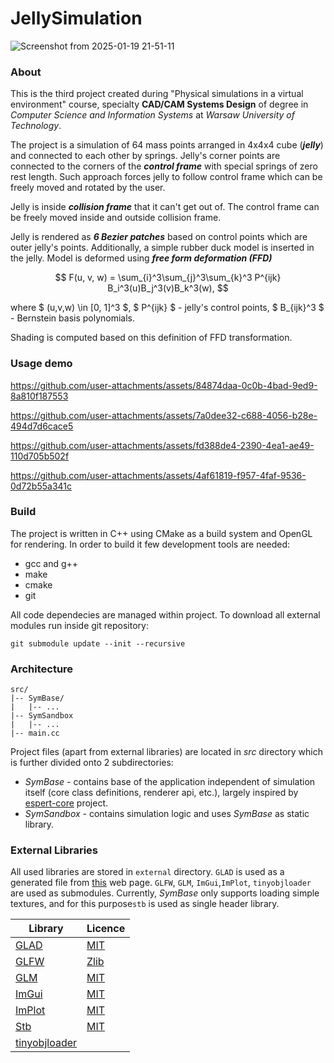 # JellySimulation

![Screenshot from 2025-01-19 21-51-11](https://github.com/user-attachments/assets/c48e33d0-4697-44de-99ca-56e1c743ddd1)

### About

This is the third project created during "Physical simulations in a virtual
environment" course, specialty **CAD/CAM Systems Design** of degree in *Computer Science
and Information Systems* at *Warsaw University of Technology*.

The project is a simulation of 64 mass points arranged in 4x4x4 cube (***jelly***) and connected
to each other by springs. Jelly's corner points are connected to the corners of the ***control frame***
with special springs of zero rest length. Such approach forces jelly to follow control frame
which can be freely moved and rotated by the user.

Jelly is inside ***collision frame*** that it can't get out of. The control frame can be freely
moved inside and outside collision frame.

Jelly is rendered as ***6 Bezier patches*** based on control points which are outer jelly's points.
Additionally, a simple rubber duck model is inserted in the jelly. Model is deformed using
***free form deformation (FFD)***

$$ F(u, v, w) = \sum_{i}^3\sum_{j}^3\sum_{k}^3 P^{ijk} B_i^3(u)B_j^3(v)B_k^3(w), $$

where $ (u,v,w) \in [0, 1]^3 $, $ P^{ijk} $ - jelly's control points, $ B_{ijk}^3 $ - Bernstein basis polynomials.

Shading is computed based on this definition of FFD transformation.

### Usage demo

https://github.com/user-attachments/assets/84874daa-0c0b-4bad-9ed9-8a810f187553

https://github.com/user-attachments/assets/7a0dee32-c688-4056-b28e-494d7d6cace5

https://github.com/user-attachments/assets/fd388de4-2390-4ea1-ae49-110d705b502f

https://github.com/user-attachments/assets/4af61819-f957-4faf-9536-0d72b55a341c

### Build
The project is written in C++ using CMake as a build system and OpenGL for rendering.
In order to build it few development tools are needed:
- gcc and g++
- make
- cmake
- git

All code dependecies are managed within project. To download all external modules run inside git repository:
```
git submodule update --init --recursive
```

### Architecture

```
src/
|-- SymBase/
|   |-- ...
|-- SymSandbox
|   |-- ...
|-- main.cc
```

Project files (apart from external libraries) are located in *src* directory which is
further divided onto 2 subdirectories:
- *SymBase* - contains base of the application independent of simulation itself
  (core class definitions, renderer api, etc.), largely inspired by [espert-core](https://github.com/engineer-boys/espert-core)
  project.
- *SymSandbox* - contains simulation logic and uses *SymBase* as static library.

### External Libraries

All used libraries are stored in `external` directory. `GLAD` is used as a generated
file from [this](https://glad.dav1d.de/) web page. `GLFW`, `GLM`, `ImGui`,`ImPlot`, `tinyobjloader` are
used as submodules. Currently, *SymBase* only supports loading simple textures, and for
this purpose`stb` is used as single header library.

| Library                                            | Licence                                                                  |
|----------------------------------------------------|--------------------------------------------------------------------------|
| [GLAD](https://github.com/Dav1dde/glad)            | [MIT](https://github.com/Dav1dde/glad?tab=License-1-ov-file#readme)      |
| [GLFW](https://github.com/glfw/glfw)               | [Zlib](https://github.com/glfw/glfw?tab=Zlib-1-ov-file#readme)           |
| [GLM](https://github.com/g-truc/glm)               | [MIT](https://github.com/g-truc/glm?tab=License-1-ov-file)               |
| [ImGui](https://github.com/ocornut/imgui)          | [MIT](https://github.com/ocornut/imgui?tab=MIT-1-ov-file#readme)         |
| [ImPlot](https://github.com/epezent/implot)        | [MIT](https://github.com/epezent/implot?tab=MIT-1-ov-file)               |
| [Stb](https://github.com/nothings/stb/tree/master) | [MIT](https://github.com/nothings/stb/tree/master?tab=License-1-ov-file) |
| [tinyobjloader]()                                  || 
